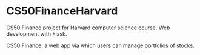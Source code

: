 # CS50FinanceHarvard
C$50 Finance project for Harvard computer science course. Web development with Flask.

 C$50 Finance, a web app via which users can manage portfolios of stocks.
